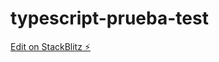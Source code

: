 # typescript-prueba-test

[Edit on StackBlitz ⚡️](https://stackblitz.com/edit/typescript-prueba-test)